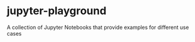 # jupyter-playground

A collection of Jupyter Notebooks that provide examples for different use cases
